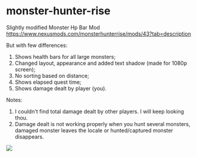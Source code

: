 # monster-hunter-rise

Slightly modified Monster Hp Bar Mod https://www.nexusmods.com/monsterhunterrise/mods/43?tab=description

But with few differences:

1) Shows health bars for all large monsters;
2) Changed layout, appearance and added text shadow (made for 1080p screen);
3) No sorting based on distance;
4) Shows elapsed quest time;
5) Shows damage dealt by player (you).

Notes:
1) I couldn't find total damage dealt by other players. I will keep looking thou.
2) Damage dealt is not working properly when you hunt several monsters, damaged monster leaves the locale or hunted/captured monster disappears.

<img src="https://i.imgur.com/TSphQYb.png" />
